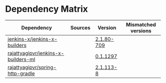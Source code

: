 # Dependency Matrix

Dependency | Sources | Version | Mismatched versions
---------- | ------- | ------- | -------------------
[jenkins-x/jenkins-x-builders](https://github.com/jenkins-x/jenkins-x-builders) |  | [2.1.80-709]() | 
[rajattyagipvr/jenkins-x-builders-ml](https://github.com/rajattyagipvr/jenkins-x-builders-ml) |  | [0.1.1297]() | 
[rajattyagipvr/spring-http-gradle](https://github.com/rajattyagipvr/spring-http-gradle) |  | [2.1.113-8]() | 
